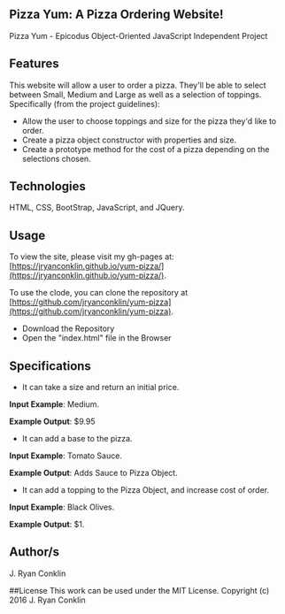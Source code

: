 ## Pizza Yum: A Pizza Ordering Website!
Pizza Yum - Epicodus
Object-Oriented JavaScript Independent Project

## Features
This website will allow a user to order a pizza. They'll be able to select between Small, Medium and Large as well as a selection of toppings. Specifically (from the project guidelines):

- Allow the user to choose toppings and size for the pizza they'd like to order.
- Create a pizza object constructor with properties and size.
- Create a prototype method for the cost of a pizza depending on the selections chosen.

## Technologies
HTML, CSS, BootStrap, JavaScript, and JQuery.

## Usage

To view the site, please visit my gh-pages at: [https://jryanconklin.github.io/yum-pizza/](https://jryanconklin.github.io/yum-pizza/).

To use the clode, you can clone the repository at [https://github.com/jryanconklin/yum-pizza](https://github.com/jryanconklin/yum-pizza).

- Download the Repository
- Open the "index.html" file in the Browser

## Specifications
* It can take a size and return an initial price.

__Input Example__: Medium.

__Example Output__: $9.95

* It can add a base to the pizza.

__Input Example__: Tomato Sauce.

__Example Output__: Adds Sauce to Pizza Object.

* It can add a topping to the Pizza Object, and increase cost of order.

__Input Example__: Black Olives.

__Example Output__: $1.



## Author/s
J. Ryan Conklin

##License
This work can be used under the MIT License.
Copyright (c) 2016 J. Ryan Conklin
